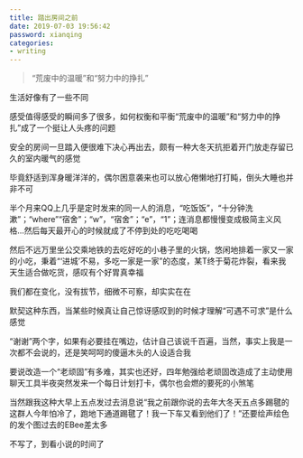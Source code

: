 ```yaml
---
title: 踏出房间之前
date: 2019-07-03 19:56:42
password: xianqing
categories:
- writing
---
```

<blockquote class="blockquote-center">“荒废中的温暖”和“努力中的挣扎”</blockquote>
<!--more-->

生活好像有了一些不同

感受值得感受的瞬间多了很多，如何权衡和平衡“荒废中的温暖”和“努力中的挣扎”成了一个挺让人头疼的问题

安全的房间一旦踏入便很难下决心再出去，颇有一种大冬天抗拒着开门放走存留已久的室内暖气的感觉

毕竟舒适到浑身暖洋洋的，偶尔困意袭来也可以放心倦懒地打打盹，倒头大睡也并非不可

半个月来QQ上几乎是定时发来的同一人的消息，“吃饭饭”，“十分钟洗漱”；“where”“宿舍”；“w”，“宿舍”；“e”，“1”；连消息都慢慢变成极简主义风格...然后每天最开心的时候就成了不停到处的吃吃喝喝

然后不远万里坐公交乘地铁的去吃好吃的小巷子里的火锅，悠闲地排着一家又一家的小吃，秉着“‘进城’不易，多吃一家是一家”的态度，某T终于菊花炸裂，看来我天生适合做吃货，感叹有个好胃真幸福

我们都在变化，没有拔节，细微不可察，却实实在在

默契这种东西，当某些时候真让自己惊讶感叹到的时候才理解“可遇不可求”是什么感觉

“谢谢”两个字，如果有必要挂在嘴边，估计自己该说千百遍，当然，事实上我是一次都不会说的，还是笑呵呵的傻逼木头的人设适合我

要说改造一个“老顽固”有多难，其实也还好，四年勉强给老顽固改造成了主动使用聊天工具半夜突然发来一个每日计划打卡，偶尔也会燃的要死的小煞笔

当然跟我这种大早上五点发过去消息说“我之前跟你说的去年大冬天五点多踢毽的这群人今年怕冷了，跑地下通道踢毽了！我一下车又看到他们了！”还要绘声绘色的发个图过去的EBee差太多

不写了，到看小说的时间了